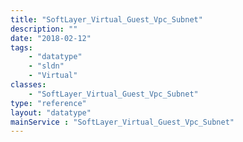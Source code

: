 ```yaml
---
title: "SoftLayer_Virtual_Guest_Vpc_Subnet"
description: ""
date: "2018-02-12"
tags:
    - "datatype"
    - "sldn"
    - "Virtual"
classes:
    - "SoftLayer_Virtual_Guest_Vpc_Subnet"
type: "reference"
layout: "datatype"
mainService : "SoftLayer_Virtual_Guest_Vpc_Subnet"
---
```

